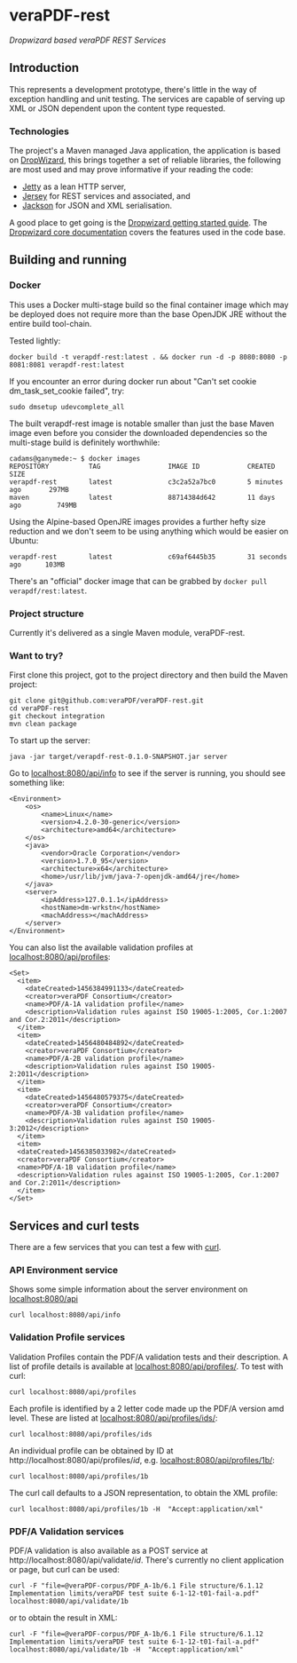 veraPDF-rest
=========================

*Dropwizard based veraPDF REST Services*

Introduction
------------
This represents a development prototype, there's little in the way of exception handling and unit testing.
The services are capable of serving up XML or JSON dependent upon the content type requested.

### Technologies
The project's a Maven managed Java application, the application is based on
[DropWizard](http://dropwizard.io/index.html), this brings together a set of reliable libraries, the
following are most used and may prove informative if your reading the code:

 * [Jetty](http://www.eclipse.org/jetty/) as a lean HTTP server,
 * [Jersey](http://jersey.java.net/) for REST services and associated, and
 * [Jackson](http://jersey.java.net/) for JSON and XML serialisation.

A good place to get going is the [Dropwizard getting started guide](http://dropwizard.io/getting-started.html).
The [Dropwizard core documentation](http://dropwizard.io/manual/core.html) covers the features used in the code base.

Building and running
--------------------

### Docker
This uses a Docker multi-stage build so the final container image which
may be deployed does not require more than the base OpenJDK JRE without
the entire build tool-chain.

Tested lightly:

```
docker build -t verapdf-rest:latest . && docker run -d -p 8080:8080 -p 8081:8081 verapdf-rest:latest
```

If you encounter an error during docker run about "Can't set cookie dm_task_set_cookie failed", try:

```
sudo dmsetup udevcomplete_all
```

The built verapdf-rest image is notable smaller than just the base Maven image even before you consider the
downloaded dependencies so the multi-stage build is definitely worthwhile:

```
cadams@ganymede:~ $ docker images
REPOSITORY          TAG                 IMAGE ID            CREATED             SIZE
verapdf-rest        latest              c3c2a52a7bc0        5 minutes ago       297MB
maven               latest              88714384d642        11 days ago         749MB
```

Using the Alpine-based OpenJRE images provides a further hefty size reduction and we don't seem to be using
anything which would be easier on Ubuntu:

```
verapdf-rest        latest              c69af6445b35        31 seconds ago      103MB
```

There's an "official" docker image that can be grabbed by `docker pull verapdf/rest:latest`.

### Project structure
Currently it's delivered as a single Maven module, veraPDF-rest.

### Want to try?
First clone this project, got to the project directory and then build the Maven project:

	git clone git@github.com:veraPDF/veraPDF-rest.git
	cd veraPDF-rest
	git checkout integration
	mvn clean package

To start up the server:

	java -jar target/verapdf-rest-0.1.0-SNAPSHOT.jar server

Go to [localhost:8080/api/info](http://localhost:8080/api/info) to see if the server is running, you should
see something like:

	<Environment>
		<os>
			<name>Linux</name>
			<version>4.2.0-30-generic</version>
			<architecture>amd64</architecture>
		</os>
		<java>
			<vendor>Oracle Corporation</vendor>
			<version>1.7.0_95</version>
			<architecture>x64</architecture>
			<home>/usr/lib/jvm/java-7-openjdk-amd64/jre</home>
		</java>
		<server>
			<ipAddress>127.0.1.1</ipAddress>
			<hostName>dm-wrkstn</hostName>
			<machAddress></machAddress>
		</server>
	</Environment>

You can also list the available validation profiles at
[localhost:8080/api/profiles](http://localhost:8080/api/profiles):

    <Set>
      <item>
        <dateCreated>1456384991133</dateCreated>
        <creator>veraPDF Consortium</creator>
        <name>PDF/A-1A validation profile</name>
        <description>Validation rules against ISO 19005-1:2005, Cor.1:2007 and Cor.2:2011</description>
      </item>
      <item>
        <dateCreated>1456480484892</dateCreated>
        <creator>veraPDF Consortium</creator>
        <name>PDF/A-2B validation profile</name>
        <description>Validation rules against ISO 19005-2:2011</description>
      </item>
      <item>
        <dateCreated>1456480579375</dateCreated>
        <creator>veraPDF Consortium</creator>
        <name>PDF/A-3B validation profile</name>
        <description>Validation rules against ISO 19005-3:2012</description>
      </item>
      <item>
      <dateCreated>1456385033982</dateCreated>
      <creator>veraPDF Consortium</creator>
      <name>PDF/A-1B validation profile</name>
      <description>Validation rules against ISO 19005-1:2005, Cor.1:2007 and Cor.2:2011</description>
      </item>
    </Set>

Services and curl tests
-----------------------
There are a few services that you can test a few with [curl](https://curl.haxx.se/).

### API Environment service
Shows some simple information about the server environment on [localhost:8080/api](http://localhost:8080/api)

    curl localhost:8080/api/info

### Validation Profile services
Validation Profiles contain the PDF/A validation tests and their description.  A list of profile details is available
at [localhost:8080/api/profiles/](http://localhost:8080/api/profiles/). To test with curl:

    curl localhost:8080/api/profiles

Each profile is identified by a 2 letter code made up the PDF/A version amd level. These are listed at
[localhost:8080/api/profiles/ids/](http://localhost:8080/api/profiles/ids/):

    curl localhost:8080/api/profiles/ids

An individual profile can be obtained by ID at http://localhost:8080/api/profiles/*id*, e.g.
[localhost:8080/api/profiles/1b/](http://localhost:8080/api/profiles/1b/):

    curl localhost:8080/api/profiles/1b

The curl call defaults to a JSON representation, to obtain the XML profile:

    curl localhost:8080/api/profiles/1b -H  "Accept:application/xml"

### PDF/A Validation services
PDF/A validation is also available as a POST service at http://localhost:8080/api/validate/*id*. There's currently
no client application or page, but curl can be used:

    curl -F "file=@veraPDF-corpus/PDF_A-1b/6.1 File structure/6.1.12 Implementation limits/veraPDF test suite 6-1-12-t01-fail-a.pdf" localhost:8080/api/validate/1b

or to obtain the result in XML:

    curl -F "file=@veraPDF-corpus/PDF_A-1b/6.1 File structure/6.1.12 Implementation limits/veraPDF test suite 6-1-12-t01-fail-a.pdf" localhost:8080/api/validate/1b -H  "Accept:application/xml"
